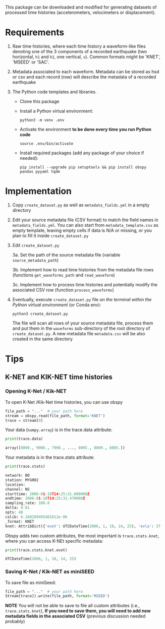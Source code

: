 This package can be downloaded and modified for generating datasets of processed time histories (accelerometers, velocimeters or displacement).

# Requirements


1. Raw time histories, where each time history a waveform-like files denoting one of the 3 components of a recorded earthquake
   (two horizontal, `h1` and `h2`, one vertical, `v`). Common formats might be 'KNET', 'MSEED' or 'SAC'.
   
3. Metadata associated to each waveform. Metadata can be stored as hsd or csv and each record (row) will describe the metadata of a recorded earthquake

4. The Python code templates and libraries.

   - Clone this package

   - Install a Python virtual environment:
     ```
     python3 -m venv .env 
     ```

   - Activate the environment **to be done every time you run Python code**
     ```
     source .env/bin/activate
     ```

   - Install required packages (add any package of your choice if needed):
     ```
     pip install --upgrade pip setuptools && pip install obspy pandas pyyaml tqdm
     ```

# Implementation


1. Copy `create_dataset.py` as well as `metadata_fields.yml` in a empty directory
   
2. Edit your source metadata file (CSV format) to match the field names in `metadata_fields.yml`.
   You can also start from `metadata_template.csv` as empty template, leaving empty cells if
   data is N/A or missing, or you plan to fill it inside `create_dataset.py` 

3. Edit `create_dataset.py`

   3a. Set the path of the source metadata file (variable `source_metadata_path`)

   3b. Implement how to read time histories from the metadata file rows
       (functions `get_waveforms_path` and `read_waveform`)

   3c. Implement how to process time histories and potentially modify the associated CSV row
       (function `process_waveforms`)

4. Eventually, execute `create_dataset.py` file *on the terminal within the Python virtual environment*
   (or Conda env):
   ```
   python3 create_dataset.py
   ```
   The file will scan all rows of your source metadata file, process them and put them in the
   `waveforms` sub-directory of the root directory of `create_dataset.py`. A new metadata file `metadata.csv`
   will be also created in the same directory



# Tips

## K-NET and KIK-NET time histories

### Opening K-Net / Kik-NET

To open K-Net /Kik-Net time histories, you can use obspy
```python
file_path = "..."  # your path here
stream = obspy.read(file_path, format='KNET')
trace = stream[0]
```


Your data (`numpy.array`) is in the trace.data attribute:
```python
print(trace.data)
```
```python
array([8009., 9006., 7998., ..., 8005., 8009., 8005.])
```


Your metadata is in the trace.stats attribute:
```python
print(trace.stats)
```
```python
network: BO
station: MYG002
location: 
channel: NS
starttime: 2006-01-18T14:25:31.000000Z
endtime: 2006-01-18T14:25:31.470000Z
sampling_rate: 100.0
delta: 0.01
npts: 48
calib: 6.340209495401812e-06
_format: KNET
knet: AttribDict({'evot': UTCDateTime(2006, 1, 18, 14, 25), 'evla': 37.798, 'evlo': 142.2, 'evdp': 36.0, 'mag': 5.7, 'stla': 38.7262, 'stlo': 141.5109, 'stel': 79.0, 'duration': 108.0, 'accmax': 48.06, 'last correction': UTCDateTime(2006, 1, 18, 14, 25, 31)})
```


Obspy adds two custom attributes, the most important is `trace.stats.knet`, where 
you can access K-NEt specific metadata:
```python
print(trace.stats.knet.evot)
```
```python
UTCDateTime(2006, 1, 18, 14, 25)
```

### Saving K-Net / Kik-NET as miniSEED

To save file as miniSeed:
```python
file_path = "..."  # your path here
Stream[trace]).write(file_path, format='MSEED')
```

**NOTE** You will not be able to save to file all custom attributes (i.e., `trace.stats.knet`), **If you need to save them, you will need to add new metadata fields in the associated CSV** (previous discussion needed probably)

<!--

Generate `metadata_template.csv`. Modify `metadata_fields.yml` if needed, activate virtual environment and then
```
python -c "import yaml, pandas as pd; _ = open('./metadata_fields.yml'); y=yaml.safe_load(_); _.close();pd.DataFrame(index=list(y.keys())).T.reset_index(drop=True).to_csv('./metadata_template.csv', index=False)"
```

-->
